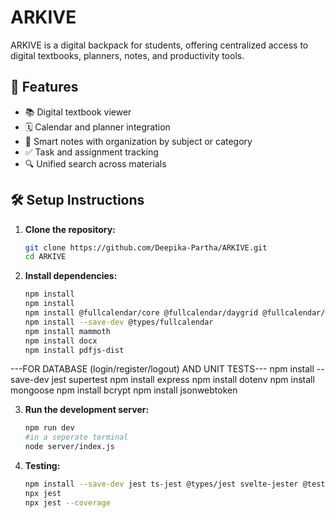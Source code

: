# ARKIVE

ARKIVE is a digital backpack for students, offering centralized access to digital textbooks, planners, notes, and productivity tools.

## 🚀 Features

- 📚 Digital textbook viewer  
- 🗓️ Calendar and planner integration  
- 📝 Smart notes with organization by subject or category  
- ✅ Task and assignment tracking  
- 🔍 Unified search across materials  

## 🛠️ Setup Instructions

1. **Clone the repository:**

   ```bash
   git clone https://github.com/Deepika-Partha/ARKIVE.git
   cd ARKIVE
   
2. **Install dependencies:**

   ```bash IF USING THE CORRECT package.json FILE, JUST DOING npm install WILL WORK
   npm install
   npm install
   npm install @fullcalendar/core @fullcalendar/daygrid @fullcalendar/interaction
   npm install --save-dev @types/fullcalendar
   npm install mammoth
   npm install docx
   npm install pdfjs-dist

---FOR DATABASE (login/register/logout) AND UNIT TESTS---
   npm install --save-dev jest supertest
   npm install express
   npm install dotenv
   npm install mongoose
   npm install bcrypt
   npm install jsonwebtoken
   
3. **Run the development server:**

   ```bash
   npm run dev
   #in a seperate terminal
   node server/index.js
   
4. **Testing:**

   ```bash
   npm install --save-dev jest ts-jest @types/jest svelte-jester @testing-library/svelte @testing-library/jest-dom jest-environment-jsdom
   npx jest
   npx jest --coverage
   
